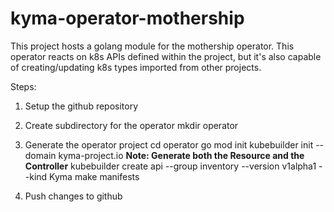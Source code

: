 # kyma-operator-mothership

This project hosts a golang module for the mothership operator.
This operator reacts on k8s APIs defined within the project, but it's also capable of creating/updating k8s types imported from other projects.

Steps:

1) Setup the github repository

2) Create subdirectory for the operator
    mkdir operator

3) Generate the operator project
    cd operator
    go mod init
    kubebuilder init --domain kyma-project.io
**Note: Generate both the Resource and the Controller**
    kubebuilder create api --group inventory --version v1alpha1 --kind Kyma
    make manifests

4) Push changes to github

